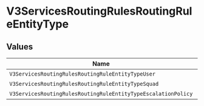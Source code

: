 # V3ServicesRoutingRulesRoutingRuleEntityType


## Values

| Name                                                          | Value                                                         |
| ------------------------------------------------------------- | ------------------------------------------------------------- |
| `V3ServicesRoutingRulesRoutingRuleEntityTypeUser`             | user                                                          |
| `V3ServicesRoutingRulesRoutingRuleEntityTypeSquad`            | squad                                                         |
| `V3ServicesRoutingRulesRoutingRuleEntityTypeEscalationPolicy` | escalation_policy                                             |
